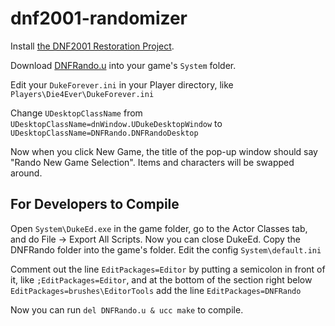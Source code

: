 # dnf2001-randomizer

Install [the DNF2001 Restoration Project](https://www.moddb.com/mods/dnf2001-restoration-project/downloads/duke-nukem-restoration-first-slice-10).

Download [DNFRando.u](https://github.com/Die4Ever/dnf2001-randomizer/raw/main/DNFRando.u) into your game's `System` folder.

Edit your `DukeForever.ini` in your Player directory, like `Players\Die4Ever\DukeForever.ini`

Change `UDesktopClassName` from `UDesktopClassName=dnWindow.UDukeDesktopWindow` to `UDesktopClassName=DNFRando.DNFRandoDesktop`

Now when you click New Game, the title of the pop-up window should say "Rando New Game Selection". Items and characters will be swapped around.

## For Developers to Compile

Open `System\DukeEd.exe` in the game folder, go to the Actor Classes tab, and do File -> Export All Scripts. Now you can close DukeEd. Copy the DNFRando folder into the game's folder. Edit the config `System\default.ini`

Comment out the line `EditPackages=Editor` by putting a semicolon in front of it, like `;EditPackages=Editor`, and at the bottom of the section right below `EditPackages=brushes\EditorTools` add the line `EditPackages=DNFRando`

Now you can run `del DNFRando.u & ucc make` to compile.
